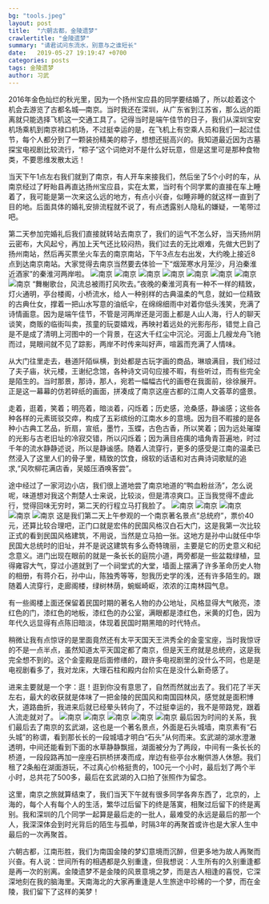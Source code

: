 ```yaml
---
bg: "tools.jpeg"
layout: post
title:  "六朝古都，金陵遗梦"
crawlertitle: "金陵遗梦"
summary: "请君试问东流水，别意与之谁短长"
date:   2019-05-27 19:19:47 +0700
categories: posts
tags: 金陵遗梦
author: 习武
---
```

2016年金色灿烂的秋光里，因为一个扬州宝应县的同学要结婚了，所以趁着这个机会去游览了古都名城—南京。当时我还在深圳，从广东省到江苏省，那么远的距离就只能选择飞机这一交通工具了。记得当时是端午佳节的日子，我们从深圳宝安机场乘机到南京禄口机场，不过挺幸运的是，在飞机上有空乘人员和我们一起过佳节，每个人都分到了一颗装扮精美的粽子，想想还挺高兴的。我知道最近因为古墓探宝电视剧比较流行，“粽子”这个词绝对不是什么好玩意，但是这里可是那种食物类，不要思维发散太远！

当天下午1点左右我们就到了南京，有人开车来接我们，然后坐了5个小时的车，从南京经过了盱眙县再直达扬州宝应县，实在太累，当时有个同学累的直接在车上睡着了，我可能是第一次来这么远的地方，有点小兴奋，似睡非睡的就这样一直到了目的地。后面具体的婚礼安排流程就不说了，有点透露别人隐私的嫌疑，一笔带过吧。

第二天参加完婚礼后我们直接就转站去南京了，我们的运气不怎么好，当天扬州阴云密布，大风起兮，再加上天气还比较闷热，我们过去的无比艰难，先做大巴到了扬州南站，然后再买票坐火车去的南京南站，下午3点左右出发，大约晚上接近8点到达南京南站。大家觉得去南京当然要去体验一下“烟笼寒水月笼沙，月泊秦淮近酒家”的秦淮河两岸啦。
![南京](/assets/images/jingling/jingling-1.jpeg)
![南京](/assets/images/jingling/jingling-2.jpeg)
![南京](/assets/images/jingling/jingling-3.jpeg)
![南京](/assets/images/jingling/jingling-4.jpeg)
![南京](/assets/images/jingling/jingling-5.jpeg)
![南京](/assets/images/jingling/jingling-6.jpeg)
![南京](/assets/images/jingling/jingling-7.jpeg)
![南京](/assets/images/jingling/jingling-8.jpeg)
“舞榭歌台，风流总被雨打风吹去。”夜晚的秦淮河真有一种不一样的精致，灯火通明，亭台楼阁，小桥流水，给人一种别样的古典温柔的气息，就如一位精致的古典仕女，撑着一把山水写意的油纸伞，在绵绵细雨中对着你低头浅笑，充满了诗情画意。因为是端午佳节，不管是河两岸还是河面上都是人山人海，行人的聊天谈笑，商贩的临街叫卖，孩童的玩耍嬉戏，再映衬着远处的光影彤彤，错觉上自己是不是成了清明上河图中的一个背景，在这大千红尘中沉沦。河面上几艘龙舟飞驰而过，晃眼间就不见了踪影，两岸不时传来叫好声，喧嚣而充满了人情味。

从大门往里走去，巷道阡陌纵横，到处都是古玩字画的商品，琳琅满目，我们经过了夫子庙，状元楼，王谢纪念馆，各种诗文词句应接不暇，有些听过，而有些完全是陌生的。当时那景，那诗，那人，宛若一幅幅古代的画卷在我面前，徐徐展开。正是这一幕幕的仿若碎纸的画面，拼凑成了南京这座古都的江南人文荟萃的盛景。

走着，逛着，笑着；明亮着，暗淡着，闪烁着；历史感，沧桑感，静谧感；这些各种各样的元素斑驳交瘁，构成了五彩缤纷的江南水乡的意境。因为目不暇接的是各种小古典工艺品，折扇，宣纸，墨竹，玉蝶，古色古香，所以笑着；因为远处璀璨的光影与古老旧址的冷寂交错，所以闪烁着；因为满目疮痍的墙角青苔遍地，时过千年的流水静静述说，所以是静谧感。随着人流穿行，更多的感受是江南的温柔已然浸入了这里人们的骨子里，精致的饮食，绵软的话语和对古典诗词歌赋的追求,“风吹柳花满店香，吴姬压酒唤客尝”。

途中经过了一家河边小店，我们很上道地尝了南京地道的“鸭血粉丝汤”，怎么说呢，味道想对我这个荆楚人士来说，比较淡，但是清凉爽口。正当我觉得不虚此行，觉得回味无穷时，第二天的行程立马打我脸了。
![南京](/assets/images/jingling/jingling-9.jpeg)
![南京](/assets/images/jingling/jingling-10.jpeg)
![南京](/assets/images/jingling/jingling-11.jpeg)
![南京](/assets/images/jingling/jingling-12.jpeg)
![南京](/assets/images/jingling/jingling-13.jpeg)
这是我们第二天上午参观的一个南京著名景点“总统府”，票价40元，还算比较合理吧，正门口就是宏伟的民国风格汉白石大门，这是我第一次比较正式的看到民国风格建筑，不用说，当然是立马拍一张。这地方是孙中山就任中华民国大总统时的旧址，并不是说这建筑有多么奇特瑰丽，主要是它的历史意义和纪念意义。进门出现在眼前的就是一条长长的庭院小道，两旁都是一些盆栽绿植，显得雍容大气，穿过小道就到了一个祠堂式的大堂，墙面上摆满了许多革命历史人物的相册，有蒋介石，孙中山，陈独秀等等，恕我历史学的浅，还有许多陌生的。跟随着人流穿行，走廊阁楼，绿树林荫，蜿蜒崎岖，浓浓的江南林园气息。

有一些阁楼上面还保留着民国时期的著名人物的办公地址，风格显得大气敞亮，漆红色的门，漆红色的地板，漆红色的办公室，满眼都是漆红色，米黄的灯色，因为年代久远显得有点陈旧暗淡，体现着民国时期黑暗的时代特点。

稍微让我有点惊讶的是里面竟然还有太平天国天王洪秀全的金銮宝座，当时我惊讶的不是一点半点，虽然知道太平天国定都了南京，但是天王府就是总统府，这是我完全想不到的。这个金銮殿是后面修缮的，跟许多电视剧里的没什么不同，也是是电视剧看多了，我对龙床，大理石柱和殿内台阶实在是没什么新奇感了。

进来主要就是一个字：逛！逛到你没有意思了，自然而然就出去了。我们花了半天左右，最大的收获就是体味了一把金陵的民国风和南国园林风，感觉就是面积博大，道路曲折，我进来后就已经晕头转向了，不过挺幸运的，我不是带路党，跟着人流走就对了。
![南京](/assets/images/jingling/jingling-14.jpeg)
![南京](/assets/images/jingling/jingling-15.jpeg)
![南京](/assets/images/jingling/jingling-16.jpeg)
![南京](/assets/images/jingling/jingling-17.jpeg)
![南京](/assets/images/jingling/jingling-18.jpeg)
最后因为时间的关系，我们最后去了南京的玄武湖，这也是一个著名景点，外面是石头城墙，南京素有“石头城”的称谓，看到那长长的一段城墙才明白“石头”从何而来。玄武湖的湖水澄澈透明，中间还能看到下面的水草静静飘摇，湖面被分为了两段，中间有一条长长的桥道，一段段路再加一座座石拱桥拼凑而成，岸边有些亭台水榭供游人休憩。我们租了2条船在湖面游玩，不过真心价格挺贵的，100元一个小时，最后划了两个半小时，总共花了500多，最后在玄武湖的入口拍了张照作为留念。

这里，南京之旅就算结束了，我们当天下午就有很多同学各奔东西了，北京的，上海的，每个人有每个人的生活，繁华过后留下的终是落寞，相聚过后留下的终是离别。我和深圳的几个同学一起算是最后走的一批人，最难受的永远是最后的那一个人，我深深体会到时光背后的陌生与孤单，时隔3年的再聚首或许也是大家人生中最后的一次再聚首。

六朝古都，江南形胜，我们为南国金陵的梦幻意境而沉醉，但更多地为故人再聚而兴奋。有人说：世间所有的相遇都是久别重逢，但我想说：人生所有的久别重逢都是再一次的别离。金陵遗梦不是金陵的风景意境之梦，而是古人相逢的喜悦，它深深地刻在我的脑海里。天南海北的大家再重逢是人生旅途中珍稀的一个梦，而在金陵，我们留下了这样的美梦！
